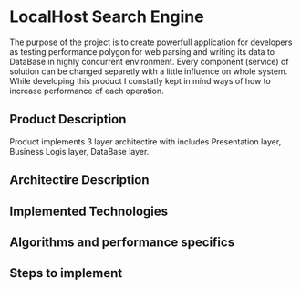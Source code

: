 # LocalHost Search Engine
The purpose of the project is to create powerfull application for developers as testing performance polygon for web parsing and writing its data to DataBase in highly concurrent 
environment. Every component (service) of solution can be changed separetly with a little influence on whole system. While developing this product I constatly kept in mind 
ways of how to increase performance of each operation. 

## Product Description
Product implements 3 layer architectire with includes Presentation layer, Business Logis layer, DataBase layer.


## Architectire Description

## Implemented Technologies

## Algorithms and performance specifics 

## Steps to implement
